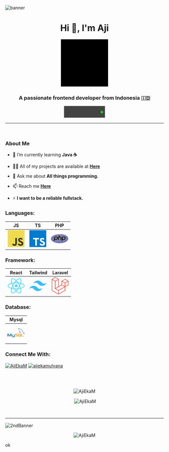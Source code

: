 ![banner](https://github.com/AjiEkaM/AjiEkaM/blob/main/assets/illustration-anime-character-rain.jpg)

<h1 align="center">Hi 👋, I'm Aji</h1>
<div align="center"><img width="150" src="https://github.com/AjiEkaM/AjiEkaM/blob/main/assets/profile.gif" /></div>
<h3 align="center">A passionate frontend developer from Indonesia 🇮🇩</h3>
<div align="center"><img src="https://github.com/AjiEkaM/AjiEkaM/blob/main/assets/status%20on.gif" width="130"></div>
<hr>
<br>

### About Me

- 🌱 I’m currently learning **Java ☕**

- 👨‍💻 All of my projects are available at **<a href="https://AjiEkaM.github.io/Testing-Web/">Here</a>**

- 💬 Ask me about **All things programming.**

- 📫 Reach me **<a href="mailto:ajiekamulyana3012@gmail.com">Here</a>**

- ⚡ **I want to be a reliable fullstack.**

### Languages:
| JS | TS | PHP |
|----------|----------|----------|
|  <img src="https://github.com/devicons/devicon/blob/master/icons/javascript/javascript-original.svg" title="Javascript"  alt="Javascript" width="55" height="55"/> |  <img src="https://github.com/devicons/devicon/blob/master/icons/typescript/typescript-original.svg" title="Typescript"  alt="Typescript" width="55" height="55"/> |  <img src="https://github.com/devicons/devicon/blob/master/icons/php/php-original.svg" title="php" alt="php" width="55" height="55"/> | 

### Framework:
|React|Tailwind|Laravel|
|----------|----------|----------|
| <img src="https://github.com/devicons/devicon/blob/master/icons/react/react-original.svg" width="55" height="55"> | <img src="https://github.com/devicons/devicon/blob/master/icons/tailwindcss/tailwindcss-original.svg" width="55" height="55"> | <img src="https://github.com/devicons/devicon/blob/master/icons/laravel/laravel-original.svg" width="55" height="55"> 

### Database:
|Mysql|
|----------|
| <img src="https://github.com/devicons/devicon/blob/master/icons/mysql/mysql-original-wordmark.svg" width="55" height="55">

### Connect Me With:
<p align="left">
<a href="https://www.facebook.com/Aji" target="blank"><img align="center" src="https://raw.githubusercontent.com/rahuldkjain/github-profile-readme-generator/master/src/images/icons/Social/facebook.svg" alt="AjiEkaM" height="30" width="40" /></a>
<a href="https://instagram.com/ajiekamulyana" target="blank"><img align="center" src="https://raw.githubusercontent.com/rahuldkjain/github-profile-readme-generator/master/src/images/icons/Social/instagram.svg" alt="ajiekamulyana" height="30" width="40" /></a>
</p>

<br><br>

<div align="center"><p><img align="center" src="https://github-readme-streak-stats.herokuapp.com/?user=AjiEkaM&theme=dark" alt="AjiEkaM" /></p></div>
<div align="center"><p>&nbsp;<img align="center" src="https://github-readme-stats.vercel.app/api?username=AjiEkaM&show_icons=true&locale=en&theme=dark" alt="AjiEkaM" /></p></div>

<br><hr>

![2ndBanner](https://github.com/AjiEkaM/AjiEkaM/blob/main/assets/banner%20miku.gif)
<p align="center"> <img width="200" src="https://komarev.com/ghpvc/?username=AjiEkaM&label=Profile%20views&color=orange&style=flat" alt="AjiEkaM" /> </p>

ok
